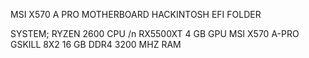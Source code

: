 MSI X570 A PRO MOTHERBOARD HACKINTOSH EFI FOLDER

SYSTEM;
RYZEN 2600 CPU /n
RX5500XT 4 GB GPU
MSI X570 A-PRO 
GSKILL 8X2 16 GB DDR4 3200 MHZ RAM
